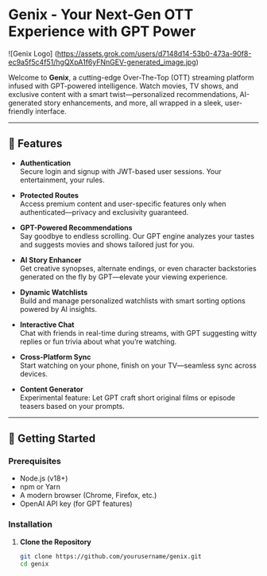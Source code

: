 # Genix - Your Next-Gen OTT Experience with GPT Power

![Genix Logo] (https://assets.grok.com/users/d7148d14-53b0-473a-90f8-ec9a5f5c4f51/hgQXpA1f6yFNnGEV-generated_image.jpg)

Welcome to **Genix**, a cutting-edge Over-The-Top (OTT) streaming platform infused with GPT-powered intelligence. Watch movies, TV shows, and exclusive content with a smart twist—personalized recommendations, AI-generated story enhancements, and more, all wrapped in a sleek, user-friendly interface.

---

## 🌟 Features

- **Authentication**  
  Secure login and signup with JWT-based user sessions. Your entertainment, your rules.

- **Protected Routes**  
  Access premium content and user-specific features only when authenticated—privacy and exclusivity guaranteed.

- **GPT-Powered Recommendations**  
  Say goodbye to endless scrolling. Our GPT engine analyzes your tastes and suggests movies and shows tailored just for you.

- **AI Story Enhancer**  
  Get creative synopses, alternate endings, or even character backstories generated on the fly by GPT—elevate your viewing experience.

- **Dynamic Watchlists**  
  Build and manage personalized watchlists with smart sorting options powered by AI insights.

- **Interactive Chat**  
  Chat with friends in real-time during streams, with GPT suggesting witty replies or fun trivia about what you’re watching.

- **Cross-Platform Sync**  
  Start watching on your phone, finish on your TV—seamless sync across devices.

- **Content Generator**  
  Experimental feature: Let GPT craft short original films or episode teasers based on your prompts.

---

## 🚀 Getting Started

### Prerequisites

- Node.js (v18+)
- npm or Yarn
- A modern browser (Chrome, Firefox, etc.)
- OpenAI API key (for GPT features)

### Installation

1. **Clone the Repository**
   ```bash
   git clone https://github.com/yourusername/genix.git
   cd genix
   ```
